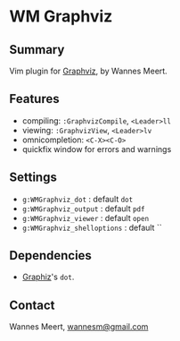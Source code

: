 WM Graphviz
===========

Summary
-------
Vim plugin for [Graphviz](http://www.graphviz.org), by Wannes Meert.

Features
--------

* compiling: `:GraphvizCompile`, `<Leader>ll`
* viewing: `:GraphvizView`, `<Leader>lv`
* omnicompletion: `<C-X><C-O>`
* quickfix window for errors and warnings

Settings
--------

* `g:WMGraphviz_dot` : default `dot`
* `g:WMGraphviz_output` : default `pdf`
* `g:WMGraphviz_viewer` : default `open`
* `g:WMGraphviz_shelloptions` : default ``

Dependencies
------------

* [Graphiz](http://www.graphgiz.org)'s `dot`.

Contact
-------

Wannes Meert, wannesm@gmail.com

